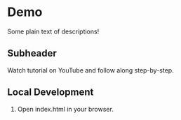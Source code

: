 # Demo

Some plain text of descriptions!

## Subheader

Watch tutorial on YouTube and follow along step-by-step.

## Local Development

1. Open index.html in your browser. 